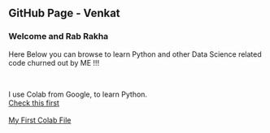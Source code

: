  ## GitHub Page - Venkat

<h3>Welcome and Rab Rakha</h3>

<p> Here Below you can browse to learn Python and other Data Science related code churned out by ME !!! </P>
<br>

 I use Colab from Google, to learn Python.
 <br>
 <a href="https://github.com/venkat1970/Venkat-P/Summertrg1_Venkat.ipynb"> Check this first </a>
 <br>
 <br>
 <a href="https://github.com/venkat1970/Venkat-P/blob/gh-pages/Summertrg1_Venkat.ipynb"> My First Colab File </a>
 <br>
